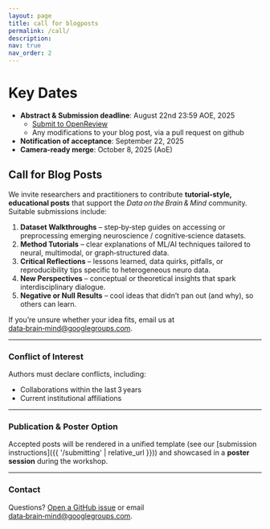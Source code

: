 ```yaml
---
layout: page
title: call for blogposts
permalink: /call/
description:
nav: true
nav_order: 2
---
```


# Key Dates
- **Abstract & Submission deadline**: August 22nd 23:59 AOE, 2025 
  - [Submit to OpenReview]()
  - Any modifications to your blog post, via a pull request on github
- **Notification of acceptance**: September 22, 2025
- **Camera-ready merge**: October 8, 2025 (AoE)


## Call for Blog Posts

We invite researchers and practitioners to contribute **tutorial‑style, educational posts** that support the *Data on the Brain & Mind* community. Suitable submissions include:

1. **Dataset Walkthroughs** – step‑by‑step guides on accessing or preprocessing emerging neuroscience / cognitive‑science datasets.  
2. **Method Tutorials** – clear explanations of ML/AI techniques tailored to neural, multimodal, or graph‑structured data.  
3. **Critical Reflections** – lessons learned, data quirks, pitfalls, or reproducibility tips specific to heterogeneous neuro data.  
4. **New Perspectives** – conceptual or theoretical insights that spark interdisciplinary dialogue.  
5. **Negative or Null Results** – cool ideas that didn’t pan out (and why), so others can learn.

If you’re unsure whether your idea fits, email us at  
<a href="mailto:data-brain-mind@googlegroups.com">data‑brain‑mind@googlegroups.com</a>.

---

### Conflict of Interest

Authors must declare conflicts, including:

- Collaborations within the last 3 years  
- Current institutional affiliations  


---

### Publication & Poster Option

Accepted posts will be rendered in a unified template (see our [submission instructions]({{ '/submitting' | relative_url }})) and showcased in a **poster session** during the workshop.

---

### Contact

Questions? [Open a GitHub issue](https://github.com/data-brain-mind/blogpost-track/issues) or email  
<a href="mailto:data-brain-mind@googlegroups.com">data‑brain‑mind@googlegroups.com</a>.
